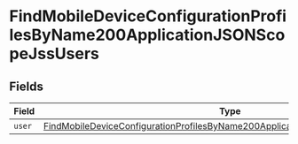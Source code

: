 # FindMobileDeviceConfigurationProfilesByName200ApplicationJSONScopeJssUsers


## Fields

| Field                                                                                                                                                                                       | Type                                                                                                                                                                                        | Required                                                                                                                                                                                    | Description                                                                                                                                                                                 |
| ------------------------------------------------------------------------------------------------------------------------------------------------------------------------------------------- | ------------------------------------------------------------------------------------------------------------------------------------------------------------------------------------------- | ------------------------------------------------------------------------------------------------------------------------------------------------------------------------------------------- | ------------------------------------------------------------------------------------------------------------------------------------------------------------------------------------------- |
| `user`                                                                                                                                                                                      | [FindMobileDeviceConfigurationProfilesByName200ApplicationJSONScopeJssUsersUser](../../models/operations/findmobiledeviceconfigurationprofilesbyname200applicationjsonscopejssusersuser.md) | :heavy_minus_sign:                                                                                                                                                                          | N/A                                                                                                                                                                                         |